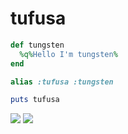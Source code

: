 # tufusa
```ruby
def tungsten
  %q%Hello I'm tungsten%
end

alias :tufusa :tungsten

puts tufusa
```

![](https://github-readme-stats-tufusa.vercel.app/api?username=tufusa&count_private=true&theme=github_dark&show_icons=true)
![](https://github-readme-stats-tufusa.vercel.app/api/top-langs/?username=tufusa&count_private=true&layout=compact&langs_count=20&theme=github_dark)
